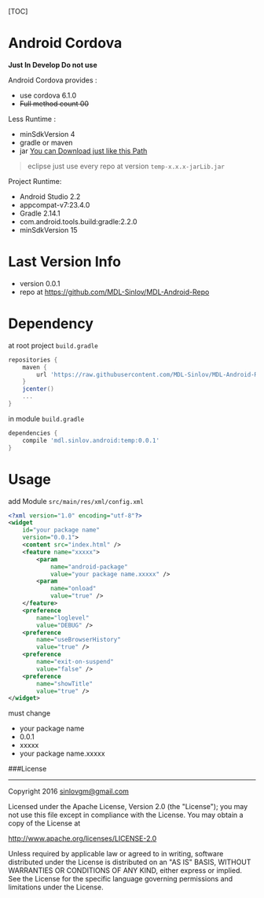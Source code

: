 [TOC]

# Android Cordova

**Just In Develop Do not use**

Android Cordova provides :
- use cordova 6.1.0
- ~~Full method count 00~~

Less Runtime :
- minSdkVersion 4
- gradle or maven
- jar [You can Download just like this Path]((https://github.com/MDL-Sinlov/MDL-Android-Repo/raw/master/mvn-repo/mdl/sinlov/android/))

> eclipse just use every repo at version `temp-x.x.x-jarLib.jar`

Project Runtime:
- Android Studio 2.2
- appcompat-v7:23.4.0
- Gradle 2.14.1
- com.android.tools.build:gradle:2.2.0
- minSdkVersion 15

# Last Version Info

- version 0.0.1
- repo at https://github.com/MDL-Sinlov/MDL-Android-Repo

# Dependency

at root project `build.gradle`

```gradle
repositories {
    maven {
        url 'https://raw.githubusercontent.com/MDL-Sinlov/MDL-Android-Repo/master/mvn-repo/'
    }
    jcenter()
    ...
}
```

in module `build.gradle`

```gradle
dependencies {
    compile 'mdl.sinlov.android:temp:0.0.1'
}
```

# Usage

add Module `src/main/res/xml/config.xml`

```xml
<?xml version="1.0" encoding="utf-8"?>
<widget
    id="your package name"
    version="0.0.1">
    <content src="index.html" />
    <feature name="xxxxx">
        <param
            name="android-package"
            value="your package name.xxxxx" />
        <param
            name="onload"
            value="true" />
    </feature>
    <preference
        name="loglevel"
        value="DEBUG" />
    <preference
        name="useBrowserHistory"
        value="true" />
    <preference
        name="exit-on-suspend"
        value="false" />
    <preference
        name="showTitle"
        value="true" />
</widget>
```

must change

- your package name
- 0.0.1
- xxxxx
- your package name.xxxxx

###License

---

Copyright 2016 sinlovgm@gmail.com

Licensed under the Apache License, Version 2.0 (the "License");
you may not use this file except in compliance with the License.
You may obtain a copy of the License at

   http://www.apache.org/licenses/LICENSE-2.0

Unless required by applicable law or agreed to in writing, software
distributed under the License is distributed on an "AS IS" BASIS,
WITHOUT WARRANTIES OR CONDITIONS OF ANY KIND, either express or implied.
See the License for the specific language governing permissions and
limitations under the License.
